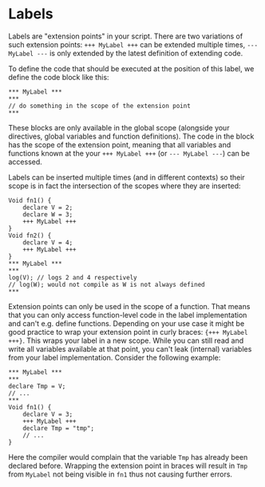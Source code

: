 # Labels

Labels are "extension points" in your script. There are two variations of such extension points: `+++ MyLabel +++` can be extended multiple times, `--- MyLabel ---` is only extended by the latest definition of extending code.

To define the code that should be executed at the position of this label, we define the code block like this:

```text
*** MyLabel ***
***
// do something in the scope of the extension point
***
```

These blocks are only available in the global scope \(alongside your directives, global variables and function definitions\). The code in the block has the scope of the extension point, meaning that all variables and functions known at the your `+++ MyLabel +++` \(or `--- MyLabel ---`\) can be accessed.

Labels can be inserted multiple times \(and in different contexts\) so their scope is in fact the intersection of the scopes where they are inserted:

```text
Void fn1() {
    declare V = 2;
    declare W = 3;
    +++ MyLabel +++
}
Void fn2() {
    declare V = 4;
    +++ MyLabel +++
}
*** MyLabel ***
***
log(V); // logs 2 and 4 respectively
// log(W); would not compile as W is not always defined
***
```

Extension points can only be used in the scope of a function. That means that you can only access function-level code in the label implementation and can't e.g. define functions. Depending on your use case it might be good practice to wrap your extension point in curly braces: `{+++ MyLabel +++}`. This wraps your label in a new scope. While you can still read and write all variables available at that point, you can't leak \(internal\) variables from your label implementation. Consider the following example:

```text
*** MyLabel ***
***
declare Tmp = V;
// ...
***
Void fn1() {
    declare V = 3;
    +++ MyLabel +++
    declare Tmp = "tmp";
    // ...
}
```

Here the compiler would complain that the variable `Tmp` has already been declared before. Wrapping the extension point in braces will result in `Tmp` from `MyLabel` not being visible in `fn1` thus not causing further errors.

